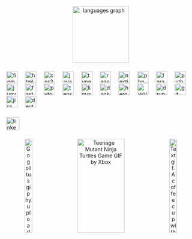

###

<div align="center" style="width:100%;">
  <img src="https://github-readme-stats.vercel.app/api/top-langs?username=AhmedEssam252&locale=en&hide_title=false&layout=compact&card_width=320&langs_count=5&theme=dracula&hide_border=false" height="150" alt="languages graph"  />
</div>

###

<div align="left">
  <img src="https://cdn.jsdelivr.net/gh/devicons/devicon/icons/figma/figma-original.svg" height="30" alt="figma logo"  />
  <img width="12" />
  <img src="https://cdn.jsdelivr.net/gh/devicons/devicon/icons/html5/html5-original.svg" height="30" alt="html5 logo"  />
  <img width="12" />
  <img src="https://cdn.jsdelivr.net/gh/devicons/devicon/icons/css3/css3-original.svg" height="30" alt="css3 logo"  />
  <img width="12" />
  <img src="https://cdn.jsdelivr.net/gh/devicons/devicon/icons/javascript/javascript-original.svg" height="30" alt="javascript logo"  />
  <img width="12" />
  <img src="https://cdn.jsdelivr.net/gh/devicons/devicon/icons/typescript/typescript-original.svg" height="30" alt="typescript logo"  />
  <img width="12" />
  <img src="https://cdn.jsdelivr.net/gh/devicons/devicon/icons/react/react-original.svg" height="30" alt="react logo"  />
  <img width="12" />
  <img src="https://skillicons.dev/icons?i=nextjs" height="30" alt="nextjs logo"  />
  <img width="12" />
  <img src="https://cdn.jsdelivr.net/gh/devicons/devicon/icons/php/php-original.svg" height="30" alt="php logo"  />
  <img width="12" />
  <img src="https://laravel.com/img/logomark.min.svg" height="30" alt="laravel logo"  />
  <img width="12" />
  <img src="https://cdn.jsdelivr.net/gh/devicons/devicon/icons/python/python-original.svg" height="30" alt="python logo"  />
  <img width="12" />
  <img src="https://cdn.jsdelivr.net/gh/devicons/devicon/icons/jupyter/jupyter-original.svg" height="30" alt="jupyter logo"  />
  <img width="12" />
  <img src="https://skillicons.dev/icons?i=fastapi" height="30" alt="fastapi logo"  />
  <img width="12" />
  <img src="https://skillicons.dev/icons?i=pytorch" height="30" alt="pytorch logo"  />
  <img width="12" />
  <img src="https://skillicons.dev/icons?i=tensorflow" height="30" alt="tensorflow logo"  />
  <img width="12" />
  <img src="https://cdn.jsdelivr.net/gh/devicons/devicon/icons/linux/linux-original.svg" height="30" alt="linux logo"  />
  <img width="12" />
  <img src="https://skillicons.dev/icons?i=docker" height="30" alt="docker logo"  />
  <img width="12" />
  <img src="https://cdn.jsdelivr.net/gh/devicons/devicon/icons/heroku/heroku-original.svg" height="30" alt="heroku logo"  />
  <img width="12" />
  <img src="https://cdn.jsdelivr.net/gh/devicons/devicon/icons/wordpress/wordpress-original.svg" height="30" alt="wordpress logo"  />
  <img width="12" />
  <img src="https://cdn.jsdelivr.net/gh/devicons/devicon/icons/drupal/drupal-original.svg" height="30" alt="drupal logo"  />
  <img width="12" />
  <img src="https://skillicons.dev/icons?i=git" height="30" alt="git logo"  />
  <img width="12" />
  <img src="https://cdn.jsdelivr.net/gh/devicons/devicon/icons/jira/jira-original.svg" height="30" alt="jira logo"  />
  <img width="12" />
  <img src="https://skillicons.dev/icons?i=devto" height="30" alt="devto logo"  />
</div>

###

<div align="left">
  <a href="https://www.linkedin.com/in/ahmed-essam-07333a202" target="_blank">
    <img src="https://img.shields.io/static/v1?message=LinkedIn&logo=linkedin&label=&color=0077B5&logoColor=white&labelColor=&style=for-the-badge" height="35" alt="linkedin logo"  />
  </a>
</div>

###
<div align="center" style="display:flex;justify-content: space-around;flex-wrap:wrap;">
<img class="giphy-gif-img giphy-img-loaded" src="https://media3.giphy.com/media/v1.Y2lkPTc5MGI3NjExbXZ6cDNtNjJ4aGY2cnUyY3V0eWxmdWp4dG9qOHpvdGViY2V1YTQ1OSZlcD12MV9pbnRlcm5hbF9naWZfYnlfaWQmY3Q9Zw/qDQj6tO9V3Fas7fkkP/giphy.gif" style="background:rgba(0,0,0,0)" width="20%" height="250" alt="Gogolitus giphyupload pixelart retro car GIF">

<img class="giphy-gif-img giphy-img-loaded" src="https://media0.giphy.com/media/v1.Y2lkPTc5MGI3NjExeWpkN2kxZW85bzJ1YXdqM3lwdjNiczBnMjg5OXltajhraDF1MzJ4ZyZlcD12MV9pbnRlcm5hbF9naWZfYnlfaWQmY3Q9Zw/KCSCZJ2HH0TX3Zsidl/giphy.gif" style="background:rgba(0,0,0,0)" width="50%" height="250" alt="Teenage Mutant Ninja Turtles Game GIF by Xbox">

<img class="giphy-gif-img giphy-img-loaded" src="https://media1.giphy.com/media/v1.Y2lkPTc5MGI3NjExNmdnZWNnamhyeGQ0dmI3ZzVzcXZtOWFyZzRpY3d4dHR0bGdpbXRmNCZlcD12MV9pbnRlcm5hbF9naWZfYnlfaWQmY3Q9Zw/NHUONhmbo448/giphy.gif" style="background:rgba(0,0,0,0)" width="20%" height="250" alt="Text gif. A coffee cup with a smiling face made out of pixels steams. Flashing text reads, “Insert coffee to continue.”">
</div>

###
